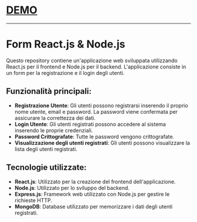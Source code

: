 # [DEMO](https://sf4nu.github.io/form-full-stack/)
---

# Form React.js & Node.js

Questo repository contiene un'applicazione web sviluppata utilizzando React.js per il frontend e Node.js per il backend. L'applicazione consiste in un form per la registrazione e il login degli utenti.

## Funzionalità principali:

- **Registrazione Utente**: Gli utenti possono registrarsi inserendo il proprio nome utente, email e password. La password viene confermata per assicurare la correttezza dei dati.
- **Login Utente**: Gli utenti registrati possono accedere al sistema inserendo le proprie credenziali.
- **Password Crittografate**: Tutte le password vengono crittografate.
- **Visualizzazione degli utenti registrati**: Gli utenti possono visualizzare la lista degli utenti registrati.

## Tecnologie utilizzate:

- **React.js**: Utilizzato per la creazione del frontend dell'applicazione.
- **Node.js**: Utilizzato per lo sviluppo del backend.
- **Express.js**: Framework web utilizzato con Node.js per gestire le richieste HTTP.
- **MongoDB**: Database utilizzato per memorizzare i dati degli utenti registrati.
